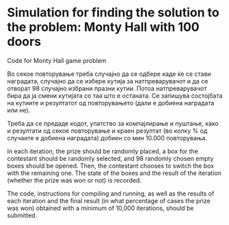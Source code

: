 # Simulation for finding the solution to the problem: Monty Hall with 100 doors
Code for Monty Hall game problem

Во секое повторување треба случајно да се одбере каде ќе се стави наградата, случајно да се избере кутија за натпреварувачот и да се отворат 98 случајно избрани празни кутии. Потоа натпреварувачот бира да ја смени кутијата со таа што е останата. Се запишува состојбата на кутиите и резултатот од повторувањето (дали е добиена наградата или не).

Треба да се предаде кодот, упатство за компајлирање и пуштање, како и резултати од секое повторување и краен резултат (во колку % од случаите е добиена наградата) добиен со мин 10.000 повторувања.


In each iteration, the prize should be randomly placed, a box for the contestant should be randomly selected, and 98 randomly chosen empty boxes should be opened. Then, the contestant chooses to switch the box with the remaining one. The state of the boxes and the result of the iteration (whether the prize was won or not) is recorded.

The code, instructions for compiling and running, as well as the results of each iteration and the final result (in what percentage of cases the prize was won) obtained with a minimum of 10,000 iterations, should be submitted.

